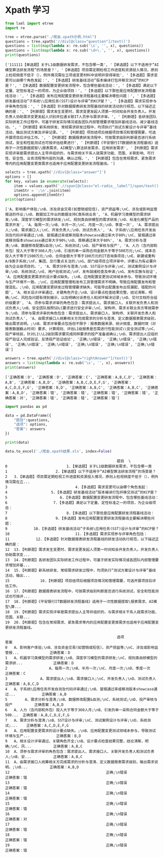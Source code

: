 # Xpath 学习


```python
from lxml import etree
import re

tree = etree.parse("./爬虫.xpath示例.html")
questions = tree.xpath('//div[@class="question"]/text()')
questions = list(map(lambda x: re.sub('\s', '', x), questions))
questions = list(map(lambda x: re.sub('\d+\.', '', x), questions))
print(questions)

```

    ['111111【单选题】关于L1级数据研发需求，不包含哪一类', '【单选题】以下不适用于“AI模型算法研发流程”的场景是？', '【单选题】项目需定期检视工作进度和资源投入情况，原则上检视频度不低于（），例外情况需在立项或变更材料中说明并获得审批', '【多选题】需求变更可以由哪个角色发起：', '【多选题】研发基线活动”版本编译打包并移交测试”的KCP是？', '【多选题】数据配置变更研发流程中，包含哪些基线活动：', '【多选题】满足以下定量、定性标准之一的项目，为企业级项目：', '【多选题】以下那些是应用配置研发流程基线活动：', '【多选题】发布应用配置变更研发流程基线主要解决哪些问题：', '【多选题】研发基线活动”子系统\\应用任务(SST)设计与评审”的KCP是？', '【多选题】需求实现参与评审角色包括：', '【多选题】针对数据报表研发流程基线的研发活动执行规范，以下描述正确的是：', '【判断题】需求发生变更时，需求变更发起人须第一时间知会开发负责人。开发负责人协助需求变更发起人识别并拉通关联IT人员参与需求评审。', '【判断题】各研发团队实际研发工作过程中，可基于研发实际情况或各团队内部管理要求增加非基线活动、减少基线活动。', '【判断题】新系统研发、常规需求研发过程中，均须执行“测试方案设计与评审”基线活动，输出测试方案及评审记录。', '【判断题】项目结项后根据项目情况和管理需要，可选开展项目后评估工作。', '【判断题】数据报表研发流程中，可按需求级别判断是否进行系统测试，安全和性能测试也可按评估结果进行', '【判断题】《平安银行IT数据研发流程基线》适用于一次性数据提取\\报表需求、AI模型\\算法研发需求、应用研发需求', '【判断题】需求实现评审是需求提出人主导并组织的，与需求相关干系人就需求功能、范围、关联影响、可行性、安全性、业务流程等内容的沟通、确认过程。', '【判断题】包含在常规需求、紧急需求等内的应用配置变更类需求也适用于应用配置变更研发流程基线。']



```python
selects = tree.xpath('//div[@class="answer"]')
options = []
for key, values in enumerate(selects):
    item = values.xpath('.//span[@class="el-radio__label"]/span/text() | .//span[@class="el-checkbox__label"]/span/text()')
    itemStr = ';\n'.join(item)
    options.append(itemStr)
print(options)
```

    ['A、影响客户体验;\nB、涉及资金交易(如营销或短信)，资产损益等;\nC、涉及或影响监管报送的作业;\nD、数据加工作业的数据支持C类系统业务', 'A、机器学习类模型的需求研发;\nB、深度学习模型的需求研发;\nC、规则类自研模型的需求研发;\nD、标准化模型产品的需求开发', 'A、每周一次;\nB、半月一次;\nC、月度一次;\nD、季度一次', 'A、需求提出人;\nB、需求接口人;\nC、开发负责人;\nD、测试负责人', 'A、子系统\\应用任务开发自测及代码评审通过;\nB、冒烟通过率或移测版本showcase通过率大于80%;\nC、冒烟通过率或移测版本showcase通过率大于90%;\nD、首移通过率大于80%', 'A、需求分析与澄清;\nB、数据修改配置&自测;\nC、系统测试;\nD、投产审核与投产', 'A、人力（含内部和外包）投入大于等于360人月;\nB、引发的单一采购合同金额大于等于500万元;\nC、成本总投入大于等于1500万元;\nD、合同金额大于等于100万元的IT咨询类项目;\nE、新建或重构A/B类子系统;\nF、集团、总行重点关注的;\nG、部门级项目立项评审中，评委认为有必要升级为企业级项目的。', 'A、需求分析与澄清;\nB、SST设计与评审;\nC、测试案例设计与评审;\nD、系统测试;\nE、用户验收测试;\nF、发布就绪检查及申请;\nG、发布实施与验证', 'A、应用配置变更需求的设计要点缺失。;\nB、应用配置变更测试领域未参与，导致测试环境与生产环境不一致。;\nC、应用配置管理和发布工具管理需求不明确，导致应用配置发布和管理混乱。;\nD、应用配置变更研发过程管理要求缺失，可能导出配置发布出现漏配、错配的问题', 'A、相关设计评审通过、关键角色齐全;\nB、设计要点检查结果完整，结论清晰，明确;\nC、风险及问题有得到揭示，以及明确分派责任人和闭环解决记录;\nD、交付文档符合组织级要求', 'A、须参与需求评审的角色包含：需求提出人、需求接口人、关联开发负责人和测试负责人;\nB、安全团队按照SDLC要求进行安全评审;\nC、架构师、需求关联业务方等按需参与;\nD、须参与需求评审的角色包含：需求提出人、需求接口人、架构师、关联开发负责人和测试负责人', 'A、由需求接口人统筹相关方完成需求的分析与澄清、定义数据报表需求级别，输出需求说明。;\nB、需求评审要点包括但不限于：报表数据来源、统计频度、数据时效（对报表数据截止时间）要求、计算规则、评估L1级报表是否需进行性能测试\\安全测试等;\nC、投产审核前，针对L1\\L2级别需求要完成同样要求的投产准备或确认;\nD、需求提出人应组织投产验证人完成验证、反馈投产验证结论', '正确;\n错误', '正确;\n错误', '正确;\n错误', '正确;\n错误', '正确;\n错误', '正确;\n错误', '正确;\n错误', '正确;\n错误']



```python
answers = tree.xpath('//div[@class="rightAnswer"]/text()')
answers = list(map(lambda x: re.sub('\s', '', x), answers))
print(answers)
```

    ['正确答案：D', '正确答案：D', '正确答案：C', '正确答案：A,B,C,D', '正确答案：A,B', '正确答案：A,B,D', '正确答案：A,B,C,D,E,F,G', '正确答案：A,C,D,E,F,G', '正确答案：B,D', '正确答案：A,B,C', '正确答案：A,B,C', '正确答案：A,B,D', '正确答案：错', '正确答案：错', '正确答案：错', '正确答案：错', '正确答案：对', '正确答案：错', '正确答案：错', '正确答案：错']



```python
import pandas as pd

data = pd.DataFrame({
    "题目":questions,
    "选项": options,
    "答案": answers
})

print(data)

data.to_excel('./爬虫.xpath结果.xls', index=False)
```

                                                       题目  \
    0                           1.【单选题】关于L1级数据研发需求，不包含哪一类   
    1                      2.【单选题】以下不适用于“AI模型算法研发流程”的场景是？   
    2   3.【单选题】项目需定期检视工作进度和资源投入情况，原则上检视频度不低于（），例外情况需在立...   
    3                               4.【多选题】需求变更可以由哪个角色发起：   
    4                    5.【多选题】研发基线活动”版本编译打包并移交测试”的KCP是？   
    5                        6.【多选题】数据配置变更研发流程中，包含哪些基线活动：   
    6                     7.【多选题】满足以下定量、定性标准之一的项目，为企业级项目：   
    7                           8.【多选题】以下那些是应用配置研发流程基线活动：   
    8                      9.【多选题】发布应用配置变更研发流程基线主要解决哪些问题：   
    9            10.【多选题】研发基线活动”子系统\应用任务(SST)设计与评审”的KCP是？   
    10                              11.【多选题】需求实现参与评审角色包括：   
    11            12.【多选题】针对数据报表研发流程基线的研发活动执行规范，以下描述正确的是：   
    12  13.【判断题】需求发生变更时，需求变更发起人须第一时间知会开发负责人。开发负责人协助需求变...   
    13  14.【判断题】各研发团队实际研发工作过程中，可基于研发实际情况或各团队内部管理要求增加非基...   
    14  15.【判断题】新系统研发、常规需求研发过程中，均须执行“测试方案设计与评审”基线活动，输出...   
    15              16.【判断题】项目结项后根据项目情况和管理需要，可选开展项目后评估工作。   
    16  17.【判断题】数据报表研发流程中，可按需求级别判断是否进行系统测试，安全和性能测试也可按评...   
    17  18.【判断题】《平安银行IT数据研发流程基线》适用于一次性数据提取\报表需求、AI模型\算...   
    18  19.【判断题】需求实现评审是需求提出人主导并组织的，与需求相关干系人就需求功能、范围、关联...   
    19  20.【判断题】包含在常规需求、紧急需求等内的应用配置变更类需求也适用于应用配置变更研发流程基线。   
    
                                                       选项                  答案  
    0   A、影响客户体验;\nB、涉及资金交易(如营销或短信)，资产损益等;\nC、涉及或影响监管报...              正确答案：D  
    1   A、机器学习类模型的需求研发;\nB、深度学习模型的需求研发;\nC、规则类自研模型的需求研...              正确答案：D  
    2                   A、每周一次;\nB、半月一次;\nC、月度一次;\nD、季度一次              正确答案：C  
    3               A、需求提出人;\nB、需求接口人;\nC、开发负责人;\nD、测试负责人        正确答案：A,B,C,D  
    4   A、子系统\应用任务开发自测及代码评审通过;\nB、冒烟通过率或移测版本showcase通过...            正确答案：A,B  
    5        A、需求分析与澄清;\nB、数据修改配置&自测;\nC、系统测试;\nD、投产审核与投产          正确答案：A,B,D  
    6   A、人力（含内部和外包）投入大于等于360人月;\nB、引发的单一采购合同金额大于等于500...  正确答案：A,B,C,D,E,F,G  
    7   A、需求分析与澄清;\nB、SST设计与评审;\nC、测试案例设计与评审;\nD、系统测试;...    正确答案：A,C,D,E,F,G  
    8   A、应用配置变更需求的设计要点缺失。;\nB、应用配置变更测试领域未参与，导致测试环境与生产...            正确答案：B,D  
    9   A、相关设计评审通过、关键角色齐全;\nB、设计要点检查结果完整，结论清晰，明确;\nC、风...          正确答案：A,B,C  
    10  A、须参与需求评审的角色包含：需求提出人、需求接口人、关联开发负责人和测试负责人;\nB、安...          正确答案：A,B,C  
    11  A、由需求接口人统筹相关方完成需求的分析与澄清、定义数据报表需求级别，输出需求说明。;\nB...          正确答案：A,B,D  
    12                                            正确;\n错误              正确答案：错  
    13                                            正确;\n错误              正确答案：错  
    14                                            正确;\n错误              正确答案：错  
    15                                            正确;\n错误              正确答案：错  
    16                                            正确;\n错误              正确答案：对  
    17                                            正确;\n错误              正确答案：错  
    18                                            正确;\n错误              正确答案：错  
    19                                            正确;\n错误              正确答案：错  

